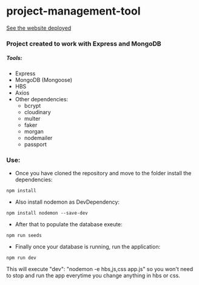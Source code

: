 # project-management-tool

[See the website deployed](https://project-management-tool-miguel.herokuapp.com/login)

### Project created to work with Express and MongoDB

##### Tools:
- Express
- MongoDB (Mongoose)
- HBS
- Axios
- Other dependencies:
    - bcrypt
    - cloudinary
    - multer
    - faker
    - morgan
    - nodemailer
    - passport

### Use:
- Once you have cloned the repository and move to the folder install the dependencies:
```
npm install
```

- Also install nodemon as DevDependency:
```
npm install nodemon --save-dev
```

- After that to populate the database exeute:
```
npm run seeds
```

- Finally once your database is running, run the application:
```
npm run dev
```
This will execute "dev": "nodemon -e hbs,js,css app.js" so you won't need to stop and run the app everytime you change anything in hbs or css.
